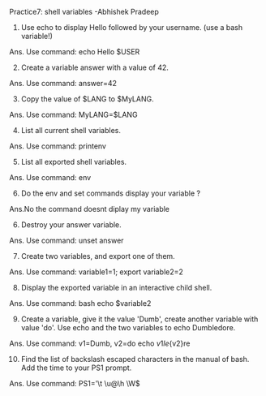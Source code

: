 Practice7: shell variables -Abhishek Pradeep


1. Use echo to display Hello followed by your username. (use a bash variable!)

Ans. Use command: 
		echo Hello $USER


2. Create a variable answer with a value of 42.

Ans. Use command:
		answer=42


3. Copy the value of $LANG to $MyLANG.

Ans. Use command:
		MyLANG=$LANG


4. List all current shell variables.

Ans. Use command:
		printenv


5. List all exported shell variables.

Ans. Use command:
		env 


6. Do the env and set commands display your variable ?

Ans.No the command doesnt diplay my variable


6. Destroy your answer variable.

Ans. Use command:
		unset answer


7. Create two variables, and export one of them.

Ans. Use command:
		variable1=1; export variable2=2


8. Display the exported variable in an interactive child shell.

Ans. Use command:
		bash
		echo $variable2


9. Create a variable, give it the value 'Dumb', create another variable with value 'do'. Use echo and the two variables to echo Dumbledore.

Ans. Use command:
		v1=Dumb, v2=do
		echo ${v1}le${v2}re
	
		
10. Find the list of backslash escaped characters in the manual of bash. Add the time to your PS1 prompt.

Ans. Use command:
		PS1='\t \u@\h \W$ 
